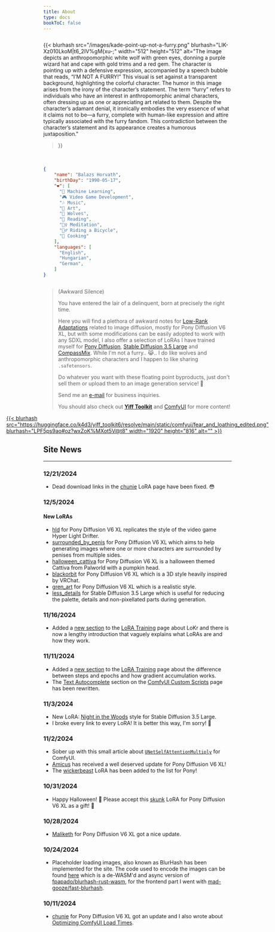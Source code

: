 ```yaml
---
title: About
type: docs
bookToC: false
---
```


<!-- markdownlint-disable MD009 MD025 MD033 -->

<div style="display: flex; flex-wrap: wrap; justify-content: space-between; gap: 20px;">
  <div style="flex: 1 1 300px; min-width: 0;">

{{< blurhash
    src="/images/kade-point-up-not-a-furry.png"
    blurhash="LIK-Xz010LkoM|t6_2IV%gM{xu-;"
    width="512"
    height="512"
    alt="The image depicts an anthropomorphic white wolf with green eyes, donning a purple wizard hat and cape with gold trims and a red gem. The character is pointing up with a defensive expression, accompanied by a speech bubble that reads, “I’M NOT A FURRY!” This visual is set against a transparent background, highlighting the colorful character. The humor in this image arises from the irony of the character’s statement. The term “furry” refers to individuals who have an interest in anthropomorphic animal characters, often dressing up as one or appreciating art related to them. Despite the character’s adamant denial, it ironically embodies the very essence of what it claims not to be—a furry, complete with human-like expression and attire typically associated with the furry fandom. This contradiction between the character’s statement and its appearance creates a humorous juxtaposition."
>}}

  </div>
  <div style="flex: 1 1 300px; min-width: 0;">

```json
{
    "name": "Balazs Horvath",
    "birthDay": "1990-05-17",
    "❤️": [
      "🧠 Machine Learning",
      "🎮 Video Game Development",
      "🎶 Music",
      "🎨 Art",
      "🐺 Wolves",
      "📖 Reading",
      "🧘‍♀️ Meditation",
      "🚴‍♂️ Riding a Bicycle",
      "🧁 Cooking"
    ],
    "languages": [
      "English",
      "Hungarian",
      "German",
    ]
}
```

  </div>
</div>

> (Awkward Silence)
>
> You have entered the lair of a delinquent, born at precisely the right time.
>
> Here you will find a plethora of awkward notes for [Low-Rank Adaptations](/docs/yiff_toolkit/lora_training/) related to image diffusion, mostly for Pony Diffusion V6 XL, but with some modifications can be easily adopted to work with any SDXL model, I also offer a selection of LoRAs I have trained myself for [Pony Diffusion](/docs/yiff_toolkit/loras/ponyxlv6/), [Stable Diffusion 3.5 Large](/docs/yiff_toolkit/loras/3.5-large/) and [CompassMix](/docs/yiff_toolkit/loras/compassmix). While I'm not a furry.. 😹.. I do like wolves and anthropomorphic characters and I happen to like sharing `.safetensors`.
> 
> Do whatever you want with these floating point byproducts, just don't sell them or upload them to an image generation service! 🐺
> 
> Send me an [e-mail](mailto:acsipont@gmail.com) for business inquiries.
> 
> You should also check out **[Yiff Toolkit](/docs/yiff_toolkit)** and [ComfyUI](/docs/comfyui) for more content!

<div style="display: flex; justify-content: center;">
  <a href="/docs/yiff_toolkit">
{{< blurhash
    src="https://huggingface.co/k4d3/yiff_toolkit6/resolve/main/static/comfyui/fear_and_loathing_edited.png"
    blurhash="LPF5ps9ao#oz?wxZoK%MXot5V@t8"
    width="1920"
    height="816"
    alt=""
>}}
  </a>
</div>

<div id="quote-container"></div>

<script src="js/quotes.js"></script>

## Site News

---

### 12/21/2024

- Dead download links in the [chunie](/docs/yiff_toolkit/loras/ponyxlv6/styles/chunie) LoRA page have been fixed. 😳

### 12/5/2024

#### New LoRAs

- [hld](/docs/yiff_toolkit/loras/ponyxlv6/styles/hld) for Pony Diffusion V6 XL replicates the style of the video game Hyper Light Drifter.
- [surrounded_by_penis](/docs/yiff_toolkit/loras/ponyxlv6/concepts/surrounded_by_penis) for Pony Diffusion V6 XL which aims to help generating images where one or more characters are surrounded by penises from multiple sides.
- [halloween_cattiva](/docs/yiff_toolkit/loras/ponyxlv6/characters/halloween_cattiva) for Pony Diffusion V6 XL is a halloween themed Cattiva from Palworld with a pumpkin head.
- [blackorbit](/docs/yiff_toolkit/loras/ponyxlv6/styles/blackorbit) for Pony Diffusion V6 XL which is a 3D style heavily inspired by VRChat.
- [gren_art](/docs/yiff_toolkit/loras/ponyxlv6/styles/gren_art) for Pony Diffusion V6 XL which is a realistic style.
- [less_details](/docs/yiff_toolkit/loras/3.5-large/styles/less_details) for Stable Diffusion 3.5 Large which is useful for reducing the palette, details and non-pixellated parts during generation.

### 11/16/2024

- Added a [new section](/docs/yiff_toolkit/lora_training/#lokr) to the [LoRA Training](/docs/yiff_toolkit/lora_training/) page about LoKr and there is now a lengthy introduction that vaguely explains what LoRAs are and how they work.

### 11/11/2024

- Added a [new section](/docs/yiff_toolkit/lora_training/#steps-vs-epochs) to the [LoRA Training](/docs/yiff_toolkit/lora_training/) page about the difference between steps and epochs and how gradient accumulation works.
- The [Text Autocomplete](/docs/yiff_toolkit/comfyui/custom_nodes/ComfyUI-Custom-Scripts/#text-autocomplete) section on the [ComfyUI Custom Scripts](/docs/yiff_toolkit/comfyui/custom_nodes/ComfyUI-Custom-Scripts/) page has been rewritten.

### 11/3/2024

- New LoRA: [Night in the Woods](/docs/yiff_toolkit/loras/3.5-large/styles/nitw) style for Stable Diffusion 3.5 Large.
- I broke every link to every LoRA! It is better this way, I'm sorry! 🐺

### 11/2/2024

- Sober up with this small article about [`UNetSelfAttentionMultiply`](/docs/yiff_toolkit/comfyui/UNetSelfAttentionMultiply) for ComfyUI.
- [Amicus](/docs/yiff_toolkit/loras/ponyxlv6/characters/amicus) has received a well deserved update for Pony Diffusion V6 XL!
- The [wickerbeast](/docs/yiff_toolkit/loras/ponyxlv6/characters/wickerbeast) LoRA has been added to the list for Pony!

### 10/31/2024

- Happy Halloween! 🎃 Please accept this [skunk](/docs/yiff_toolkit/loras/ponyxlv6/characters/skunk) LoRA for Pony Diffusion V6 XL as a gift! 🦨

### 10/28/2024

- [Maliketh](/docs/yiff_toolkit/loras/ponyxlv6/characters/maliketh) for Pony Diffusion V6 XL got a nice update.

### 10/24/2024

- Placeholder loading images, also known as BlurHash has been implemented for the site. The code used to encode the images can be found [here](https://github.com/ka-de/blurhash) which is a de-WASM'd and async version of [fpapado/blurhash-rust-wasm](https://github.com/fpapado/blurhash-rust-wasm), for the frontend part I went with [mad-gooze/fast-blurhash](https://github.com/mad-gooze/fast-blurhash).

### 10/11/2024

- [chunie](/docs/yiff_toolkit/loras/ponyxlv6/styles/by_chunie) for Pony Diffusion V6 XL got an update and I also wrote about [Optimizing ComfyUI Load Times](/docs/yiff_toolkit/comfyui/Optimizing-ComfyUI-Load-Times).
